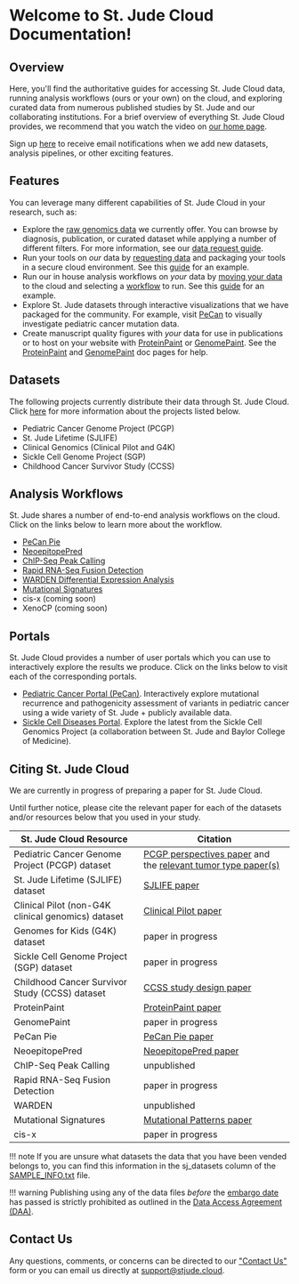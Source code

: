 # Welcome to St. Jude Cloud Documentation!

## Overview

Here, you'll find the
authoritative guides for accessing St. Jude Cloud data, running analysis workflows (ours or your own) on the cloud,
and exploring curated data from numerous published studies by St. Jude and our collaborating institutions. For a brief overview of
everything St. Jude Cloud provides, we recommend that you watch the video
on [our home page](https://stjude.cloud).

Sign up [here](https://hospital.stjude.org/apps/forms/fb/st-jude-cloud-subscribe/) to receive email notifications when we add new datasets, analysis pipelines, or other exciting features.

## Features

You can leverage many different capabilities of St. Jude Cloud in your research, such as:

* Explore the [raw genomics data](https://platform.stjude.cloud/requests/diseases) we currently offer. You can browse by diagnosis, publication, or curated dataset while applying a number of different filters. For more information, see our [data request guide](./guides/data/data-request.md).
* Run your tools on *our* data by [requesting data](./guides/data/data-request.md) and packaging your tools in a secure cloud environment. See this [guide](./guides/data/creating-a-cloud-app.md) for an example.
* Run our in house analysis workflows on *your* data by [moving your data](./guides/data/data-transfer-app.md) to the cloud and selecting a [workflow](#analysis-workflows) to run. See this [guide](./guides/tools/rapid-rnaseq.md) for an example. 
* Explore St. Jude datasets through interactive visualizations that we have packaged for the community. For example, visit [PeCan](https://pecan.stjude.cloud) to visually investigate pediatric cancer mutation data.
* Create manuscript quality figures with *your* data for use in publications or to host on your website with [ProteinPaint](https://pecan.stjude.cloud/proteinpaint/TP53) or [GenomePaint](https://genomepaint.stjude.cloud/). See the [ProteinPaint](./guides/portals/pecan.md#proteinpaint) and [GenomePaint](./guides/portals/genome-paint.md) doc pages for help.

## Datasets

The following projects currently distribute their data through St. Jude Cloud. Click [here](./glossary.md#data-access-unit) for more information about the projects listed below.

* Pediatric Cancer Genome Project (PCGP)
* St. Jude Lifetime (SJLIFE)
* Clinical Genomics (Clinical Pilot and G4K)
* Sickle Cell Genome Project (SGP)
* Childhood Cancer Survivor Study (CCSS)

## Analysis Workflows

St. Jude shares a number of end-to-end analysis workflows on the cloud. Click on the links below to learn more about the workflow.

* [PeCan Pie](https://platform.stjude.cloud/tools/pecan_pie)
* [NeoepitopePred](https://platform.stjude.cloud/tools/neoepitopepred)
* [ChIP-Seq Peak Calling](https://platform.stjude.cloud/tools/chip-seq)
* [Rapid RNA-Seq Fusion Detection](https://platform.stjude.cloud/tools/rapid_rna-seq)
* [WARDEN Differential Expression Analysis](https://platform.stjude.cloud/tools/warden)
* [Mutational Signatures](https://platform.stjude.cloud/tools/mutational_signatures)
* cis-x (coming soon)
* XenoCP (coming soon)

## Portals

St. Jude Cloud provides a number of user portals which you can use to interactively explore the results we produce. Click on the links below to
visit each of the corresponding portals.

* [Pediatric Cancer Portal (PeCan)](https://pecan.stjude.cloud). Interactively explore mutational recurrence and pathogenicity assessment of variants in pediatric cancer using a wide variety of St. Jude + publicly available data.
* [Sickle Cell Diseases Portal](https://sickle-cell.stjude.cloud). Explore the latest from the Sickle Cell Genomics Project (a collaboration between St. Jude and Baylor College of Medicine). 


## Citing St. Jude Cloud

We are currently in progress of preparing a paper for St. Jude Cloud.

Until further notice, please cite the relevant paper for each of the datasets and/or resources below that you used in your study.

| St. Jude Cloud Resource             |  Citation     |
| -------------------------------- | ----------------- |
| Pediatric Cancer Genome Project (PCGP) dataset  | [PCGP perspectives paper](https://www.ncbi.nlm.nih.gov/pubmed/22641210) and the [relevant tumor type paper(s)](https://www.stjude.org/research/pediatric-cancer-genome-project.html#62f233040719a932f3e77b398218e84a0ed50730c89dbc0890c7a753bb159201=0)    |
| St. Jude Lifetime (SJLIFE) dataset                   | [SJLIFE paper](https://www.ncbi.nlm.nih.gov/pubmed/?term=29847298)  |
| Clinical Pilot (non-G4K clinical genomics) dataset | [Clinical Pilot paper](https://www.ncbi.nlm.nih.gov/pubmed/30262806) |
| Genomes for Kids (G4K) dataset | paper in progress |
| Sickle Cell Genome Project (SGP) dataset | paper in progress |
| Childhood Cancer Survivor Study (CCSS) dataset | [CCSS study design paper](https://www.ncbi.nlm.nih.gov/pubmed/11920786) |
| ProteinPaint | [ProteinPaint paper](https://www.nature.com/articles/ng.3466) | 
| GenomePaint | paper in progress | 
| PeCan Pie | [PeCan Pie paper](https://www.biorxiv.org/content/10.1101/340901v1) | 
| NeoepitopePred | [NeoepitopePred paper](https://www.ncbi.nlm.nih.gov/pubmed/28854978) | 
| ChIP-Seq Peak Calling | unpublished | 
| Rapid RNA-Seq Fusion Detection | paper in progress | 
| WARDEN  | unpublished | 
| Mutational Signatures | [Mutational Patterns paper](https://genomemedicine.biomedcentral.com/articles/10.1186/s13073-018-0539-0) | 
| cis-x  | paper in progress | 

!!! note
    If you are unsure what datasets the data that you have been vended belongs to, you can find this information in the sj_datasets column of the [SAMPLE_INFO.txt](./guides/data/metadata.md) file.

!!! warning
    Publishing using any of the data files _before_ the [embargo date](./glossary.md#embargo-date) has passed is strictly prohibited as outlined in the [Data Access Agreement (DAA)](./faq.md#what-is-a-data-access-agreement).

## Contact Us

Any questions, comments, or concerns can be directed to our ["Contact Us"](https://stjude.cloud/contact) form or you can email us directly at support@stjude.cloud.
